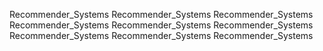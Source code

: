 Recommender_Systems
Recommender_Systems
Recommender_Systems
Recommender_Systems
Recommender_Systems
Recommender_Systems
Recommender_Systems
Recommender_Systems
Recommender_Systems
